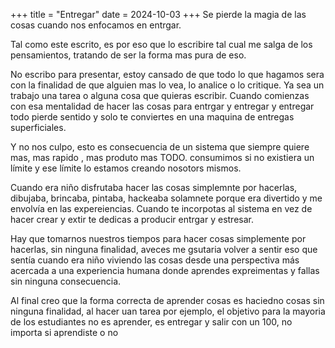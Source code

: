 +++
title = "Entregar"
date = 2024-10-03
+++
Se pierde la magia de las cosas cuando nos enfocamos en entrgar. 

Tal como este escrito, es por eso que lo escribire tal cual me salga de los pensamientos, tratando de ser la forma mas pura de eso. 

No escribo para presentar, estoy cansado de que todo lo que hagamos sera con la finalidad de que alguien mas lo vea, lo analice o lo critique. Ya sea un trabajo una tarea o alguna cosa que quieras escribir. Cuando comienzas con esa mentalidad de hacer las cosas para entrgar y entregar y entregar todo pierde sentido y solo te conviertes en una maquina de entregas superficiales. 

Y no nos culpo, esto es consecuencia de un sistema que siempre quiere mas, mas rapido , mas produto mas TODO. consumimos si no existiera un límite y ese límite lo estamos creando nosotors mismos.

Cuando era niño disfrutaba hacer las cosas simplemnte por hacerlas, dibujaba, brincaba, pintaba, hackeaba solamnete porque era divertido y me envolvía en las expereiencias. Cuando te incorpotas al sistema en vez de hacer crear y extir te dedicas a producir entrgar y estresar. 

Hay que tomarnos nuestros tiempos para hacer cosas simplemente por hacerlas, sin ninguna finalidad, aveces me gsutaria volver a sentir eso que sentía cuando era niño viviendo las cosas desde una perspectiva más acercada a una experiencia humana donde aprendes expreimentas y fallas sin ninguna consecuencia. 

Al final creo que la forma correcta de aprender cosas es haciedno cosas sin ninguna finalidad, al hacer uan tarea por ejemplo, el objetivo para la mayoria de los estudiantes no es aprender, es entregar y salir con un 100, no importa si aprendiste o no 